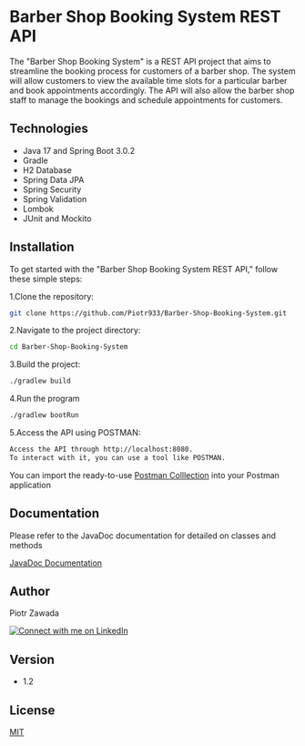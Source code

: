# Barber Shop Booking System REST API

The "Barber Shop Booking System" is a REST API project that aims to streamline the booking process for customers of a barber shop. The system will allow customers to view the available time slots for a particular barber and book appointments accordingly. The API will also allow the barber shop staff to manage the bookings and schedule appointments for customers.


## Technologies

* Java 17 and Spring Boot 3.0.2
* Gradle
* H2 Database
* Spring Data JPA
* Spring Security 
* Spring Validation
* Lombok
* JUnit and Mockito


## Installation
To get started with the "Barber Shop Booking System REST API," follow these simple steps:

1.Clone the repository:
```bash
git clone https://github.com/Piotr933/Barber-Shop-Booking-System.git
```

2.Navigate to the project directory:
```bash
cd Barber-Shop-Booking-System
```
3.Build the project: 
```bash
./gradlew build
```
4.Run the program 
```bash
./gradlew bootRun
```
5.Access the API using POSTMAN:

```bash
Access the API through http://localhost:8080. 
To interact with it, you can use a tool like POSTMAN. 
```

You can import the ready-to-use [Postman Colllection](https://github.com/Piotr933/Barber-Shop-Booking-System/tree/documentation/postman) into your Postman application


## Documentation

Please refer to the JavaDoc documentation for detailed on classes and methods

 [JavaDoc Documentation](https://piotr933.github.io/Barber-Shop-Booking-System/)

## Author
Piotr Zawada

[![Connect with me on LinkedIn](https://img.shields.io/badge/LinkedIn-Connect-blue?style=for-the-badge&logo=linkedin)](https://www.linkedin.com/in/piotr-zawada-728b21120/)

## Version 
* 1.2 

## License
[MIT](https://choosealicense.com/licenses/mit/)





